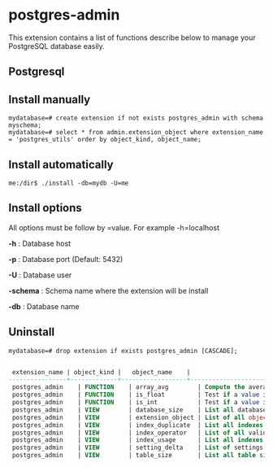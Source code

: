 postgres-admin
====================

This extension contains a list of functions describe below to manage your PostgreSQL database easily.


## Postgresql

Install manually
-----------------

```
mydatabase=# create extension if not exists postgres_admin with schema myschema;
mydatabase=# select * from admin.extension_object where extension_name = 'postgres_utils' order by object_kind, object_name;
```

Install automatically
----------------------
```
me:/dir$ ./install -db=mydb -U=me
```

Install options
----------------
All options must be follow by =value. For example -h=localhost

**-h** : Database host

**-p** : Database port (Default: 5432)

**-U** : Database user

**-schema** : Schema name where the extension will be install

**-db** : Database name

Uninstall
----------
```
mydatabase=# drop extension if exists postgres_admin [CASCADE];
```

```sql

 extension_name | object_kind |   object_name    |                                   description
----------------+-------------+------------------+---------------------------------------------------------------------------------
 postgres_admin    | FUNCTION    | array_avg        | Compute the average of an array
 postgres_admin    | FUNCTION    | is_float         | Test if a value is in fact a float
 postgres_admin    | FUNCTION    | is_int           | Test if a value is in fact an integer
 postgres_admin    | VIEW        | database_size    | List all databases and their disk usage
 postgres_admin    | VIEW        | extension_object | List of all object packed in an extension with associated comment
 postgres_admin    | VIEW        | index_duplicate  | List all indexes similar to each other, you should keep an eye on those indexes
 postgres_admin    | VIEW        | index_operator   | List of all valid operators for an index
 postgres_admin    | VIEW        | index_usage      | List all indexes and index usage statistics, easily find unused indexes
 postgres_admin    | VIEW        | setting_delta    | List of settings that have been changed from the default by any source
 postgres_admin    | VIEW        | table_size       | List all table sizes, index sizes and various size-related metrics
```
